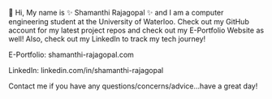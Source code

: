 👋 Hi, My name is ✨ Shamanthi Rajagopal ✨ and I am a computer engineering student at the University of Waterloo. Check out my GitHub account for my latest project repos and check out my E-Portfolio Website as well! Also, check out my LinkedIn to track my tech journey!

E-Portfolio: shamanthi-rajagopal.com

LinkedIn: linkedin.com/in/shamanthi-rajagopal

Contact me if you have any questions/concerns/advice...have a great day!
